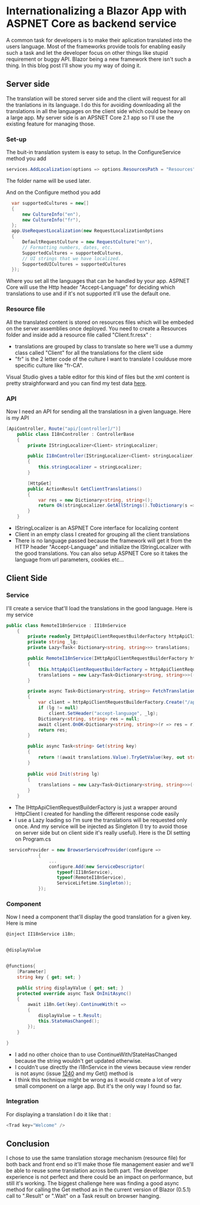 # Internationalizing a Blazor App with ASPNET Core as backend service
A common task for developers is to make their aplication translated into the users language. Most of the frameworks provide tools for enabling easily such a task and let the developer focus on other things like stupid requirement or buggy API. Blazor being a new framework there isn't such a thing. In this blog post I'll show you my way of doing it.

## Server side
The translation will be stored server side and the client will request for all the tranlations in its language. I do this for avoiding downloading all the translations in all the languages on the client side which could be heavy on a large app. My server side is an APSNET Core 2.1 app so I'll use the existing feature for managing those.

### Set-up
The buit-in translation system is easy to setup. In the ConfigureService method you add 

```cs
services.AddLocalization(options => options.ResourcesPath = "Resources");
```

The folder name will be used later.

And on the Configure method you add

```cs
  var supportedCultures = new[]
  {
      new CultureInfo("en"),
      new CultureInfo("fr"),
  };
  app.UseRequestLocalization(new RequestLocalizationOptions
  {
      DefaultRequestCulture = new RequestCulture("en"),
      // Formatting numbers, dates, etc.
      SupportedCultures = supportedCultures,
      // UI strings that we have localized.
      SupportedUICultures = supportedCultures
  });
```

Where you set all the languages that can be handled by your app. ASPNET Core will use the Http header "Accept-Language" for deciding which translations to use and if it's not supported it'll use the default one.

### Resource file
All the translated content is stored on resources files which will be embeded on the server assemblies once deployed. You need to create a Resources folder and inside add a resource file called "Client.fr.resx" : 
 - translations are grouped by class to translate so here we'll use a dummy class called "Client" for all the translations for the client side
 - "fr" is the 2 letter code of the culture I want to translate I coulduse more specific culture like "fr-CA".
 
Visual Studio gives a table editor for this kind of files but the xml content is pretty straighforward and you can find my test data [here](https://github.com/RemiBou/Toss.Blazor/blob/master/Toss/Toss.Server/Resources/Client.fr.resx).

### API
Now I need an API for sending all the translatiosn in a given language. Here is my API

```cs
[ApiController, Route("api/[controller]/")]
    public class I18nController : ControllerBase
    {
        private IStringLocalizer<Client> stringLocalizer;

        public I18nController(IStringLocalizer<Client> stringLocalizer)
        {
            this.stringLocalizer = stringLocalizer;
        }

        [HttpGet]
        public ActionResult GetClientTranslations()
        {
            var res = new Dictionary<string, string>();
            return Ok(stringLocalizer.GetAllStrings().ToDictionary(s => s.Name, s => s.Value));
        }
    }
```

- IStringLocalizer is an ASPNET Core interface for localizing content
- Client in an empty class I created for grouping all the client translations
- There is no language passed because the framework will get it from the HTTP header "Accept-Language" and initialize the IStringLocalizer with the good translations. You can also setup ASPNET Core so it takes the language from url parameters, cookies etc...

## Client Side

### Service

I'll create a service that'll load the translations in the good language. Here is my service

```cs
public class RemoteI18nService : II18nService
    {
        private readonly IHttpApiClientRequestBuilderFactory httpApiClientRequestBuilderFactory;
        private string _lg;
        private Lazy<Task< Dictionary<string, string>>> translations;

        public RemoteI18nService(IHttpApiClientRequestBuilderFactory httpApiClientRequestBuilderFactory)
        {
            this.httpApiClientRequestBuilderFactory = httpApiClientRequestBuilderFactory;
            translations = new Lazy<Task<Dictionary<string, string>>>(() => FetchTranslations(null));
        }

        private async Task<Dictionary<string, string>> FetchTranslations(string lg)
        {
            var client = httpApiClientRequestBuilderFactory.Create("/api/i18n");
            if (lg != null)
                client.SetHeader("accept-language", _lg);
            Dictionary<string, string> res = null;
            await client.OnOK<Dictionary<string, string>>(r => res = r).Get();
            return res;
        }

        public async Task<string> Get(string key)
        {
            return !(await translations.Value).TryGetValue(key, out string value) ? key : value;
        }
       
        public void Init(string lg)
        {
            translations = new Lazy<Task<Dictionary<string, string>>>(() => FetchTranslations(lg));
        }
    }
```

 - The IHttpApiClientRequestBuilderFactory is just a wrapper around HttpClient I created for handling the different response code easily
 - I use a Lazy loading so I'm sure the translations will be requested only once. And my service will be injected as Singleton (I try to avoid those on server side but on client side it's really useful). Here is the DI setting on Program.cs
 
```cs
 serviceProvider = new BrowserServiceProvider(configure =>
            {
                ...
                configure.Add(new ServiceDescriptor(
                   typeof(II18nService),
                   typeof(RemoteI18nService),
                   ServiceLifetime.Singleton));
            });
```

### Component
Now I need a component that'll display the good translation for a given key. Here is mine

```cs
@inject II18nService i18n;


@displayValue


@functions{
    [Parameter]
    string key { get; set; }

    public string displayValue { get; set; }
    protected override async Task OnInitAsync()
    {
        await i18n.Get(key).ContinueWith(t =>
        {
            displayValue = t.Result;
            this.StateHasChanged();
        });
    }

}
```

 - I add no other choice than to use ContinueWith/StateHasChanged because the string wouldn't get updated otherwise.
 - I couldn't use directly the i18nService in the views because view render is not async (issue [1240](https://github.com/aspnet/Blazor/issues/1240) and my Get() method is
 - I think this technique might be wrong as it would create a lot of very small component on a large app. But it's the only way I found so far.
 
### Integration
 For displaying a translation I do it like that :
 
 ```cs
 <Trad key="Welcome" />
 ```
 
## Conclusion
I chose to use the same translation storage mechanism (resource file) for both back and front end so it'll make those file management easier and we'll be able to reuse some translation across both part. The developer experience is not perfect and there could be an impact on performance, but still it's working. The biggest challenge here was finding a good async method for calling the Get method as in the current version of Blazor (0.5.1) call to ".Result" or ".Wait" on a Task result on browser hanging.
